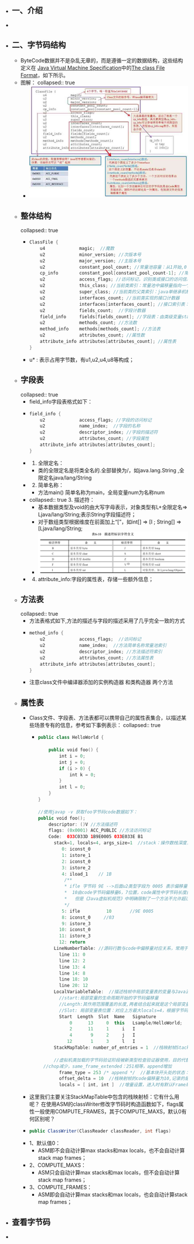 - ## 一、介绍
-
- ## 二、字节码结构
	- ByteCode数据并不是杂乱无章的，而是遵循一定的数据结构，这些结构定义在 [Java Virtual Machine Specification](https://docs.oracle.com/javase/specs/jvms/se8/html/index.html)中的[The class File Format](https://docs.oracle.com/javase/specs/jvms/se8/html/jvms-4.html)，如下所示。
	- 图解：
	  collapsed:: true
		- ![image.png](../assets/image_1678348533189_0.png)
	- ## 整体结构
	  collapsed:: true
		- ```kotlin
		  ClassFile {
		      u4             magic;  //魔数
		      u2             minor_version; //次版本号
		      u2             major_version; //主版本号
		      u2             constant_pool_count; //常量池容量：从1开始,0：不引用任何一个常量池数据
		      cp_info        constant_pool[constant_pool_count-1]; //常量数据，数据构成有17种，以首位u1表示tag类型
		      u2             access_flags; //访问标记，识别类或接口的访问信息如：ACC_PUBLIC;ACC_ABSTRACT,由于每个标记占用二进制位不同，使用｜表示交集；
		      u2             this_class; //当前类索引：常量池中偏移量指向一个类型为CONSTANT_Class_info的类描述符常量
		      u2             super_class; //当前类的父类索引：java单继承机制
		      u2             interfaces_count; //当前类实现的接口计数器
		      u2             interfaces[interfaces_count]; //接口索引表：常量池中偏移量
		      u2             fields_count;  //字段计数器
		      field_info     fields[fields_count]; //字段表：由类级变量static和实例变量(全局)，不包括局部变量
		      u2             methods_count; //方法数
		      method_info    methods[methods_count]; //方法表
		      u2             attributes_count; //属性数
		      attribute_info attributes[attributes_count]; //属性表
		  }
		  ```
		- u* : 表示占用字节数，有u1,u2,u4,u8等构成；
	- ## 字段表
	  collapsed:: true
		- field_info字段表格式如下：
		- ```java
		  field_info {
		      u2             access_flags; //字段的访问标记
		      u2             name_index;  //字段的名称
		      u2             descriptor_index; //字段的描述符
		      u2             attributes_count; //字段属性
		      attribute_info attributes[attributes_count];
		  }
		  ```
		- 1. 全限定名：
			- 类的全限定名是将类全名的.全部替换为/，如java.lang.String ,全限定名java/lang/String
		- 2. 简单名称：
			- 方法main() 简单名称为main，全局变量num为名称num
		- collapsed:: true
		  3. 描述符：
			- 基本数据类型及void的由大写字母表示，对象类型有L+全限定名=> Ljava/lang/String;表示String字段描述符；
			- 对于数组类型根据维度在前面加上“[”，如int[] => [I ;        String[] => [Ljava/lang/String;
			- ![image.png](../assets/image_1678355972747_0.png)
		- 4. attribute_info:字段的属性表，存储一些额外信息；
	- ## 方法表
	  collapsed:: true
		- 方法表格式如下,方法的描述与字段的描述采用了几乎完全一致的方式
		- ```java
		  method_info {
		      u2             access_flags;  //访问标记
		      u2             name_index;  //方法简单名称常量池索引
		      u2             descriptor_index; //方法描述符索引
		      u2             attributes_count; //方法属性表
		      attribute_info attributes[attributes_count];
		  }
		  ```
		- 注意class文件中编译器添加的实例构造器<init> 和类构造器<clint> 两个方法
	- ## 属性表
		- Class文件、字段表、方法表都可以携带自己的属性表集合，以描述某些场景专有的信息，参考如下事例表示：
		  collapsed:: true
			- ```kotlin
			  public class HelloWorld {
			  
			      public void foo() {
			          int i = 0;
			          int j = 0;
			          if (i > 0) {
			              int k = 0;
			          }
			          int l = 0;
			      }
			  }
			  
			  //使用javap -v 获取foo字节码code数据如下：
			  public void foo();
			      descriptor: ()V //方法描述符
			      flags: (0x0001) ACC_PUBLIC //方法访问标记
			      Code:  033C033D 1B9E0005 033E033E B1
			        stack=1, locals=4, args_size=1  //stack：操作数栈深度，locals：局部变量表，args_size：方法参数的个数，包括方法参数、this
			           0: iconst_0
			           1: istore_1
			           2: iconst_0
			           3: istore_2
			           4: iload_1    // 1B
			            /**
			            * ifle 字节码 9E -->后面u2类型字段为 0005 表示偏移量，当前5 + 偏移量 = 10
			            *  10由code字节码偏移量6，7位置，code属性中字节码长度由u4表示，
			            *   但是《Java虚拟机规范》中明确限制了一个方法不允许超过65535条字节码指令，即实际只使用了u2的长度，如果超过这个限制，Javac编译器就会拒绝编译，因此这里使用u2表示跳转字节码偏移量
			            */
			           5: ifle          10       //9E 0005
			           8: iconst_0     //03
			           9: istore_3
			          10: iconst_0
			          11: istore_3
			          12: return
			        LineNumberTable: //源码行数与code中偏移量对应关系，常用于log中输出日志
			          line 11: 0
			          line 12: 2
			          line 13: 4
			          line 14: 8
			          line 18: 10
			          line 20: 12
			        LocalVariableTable:  //描述栈帧中局部变量表的变量与Java源码中定义的变量之间的关系
			          //start:局部变量的生命周期开始的字节码偏移量
			          //Length:其作用范围覆盖的长度,两者结合起来就是这个局部变量在字节码之中的作用域范围
			          //Slot: 局部变量表位置：对应上方最大locals=4，根据字节码可以验证stack最大为1
			          Start  Length  Slot  Name   Signature  
			              0      13     0  this   Lsample/HelloWorld;
			              2      11     1     i   I
			              4       9     2     j   I
			             12       1     3     l   I
			        StackMapTable: number_of_entries = 1  //栈映射帧Stack Map Frame个数：1
			        
			        //虚拟机类加载的字节码验证阶段被新类型检查验证器使用，目的代替以前比较消耗性能的基于数据流分析的类型推导验证器；其中记录的是一个方法中操作数栈与局部变量区的类型在一些特定位置的状态。
			  	//chop减少，same_frame_extended：251相等，append增加
			          frame_type = 253 /* append */  //基本块开头处的状态：frame_type = 251，表示多了2个局部变量，append 增加变量，chop 减少变量
			          offset_delta = 10  //栈映射帧的code偏移量为10,记录的是if跳转语句
			          locals = [ int, int ]  //增量设置，进入时有默认Frame局部变量区:[this],在10位置变量k已经过了作用域局部变量区：[ this, int, int],增量为 locals = [ int, int ]
			  ```
		- 这里我们主要关注StackMapTable中包含的栈映射桢：它有什么用呢？
		  在使用ASM的classWriter修改字节码时构造函数如下，flags属性一般使用COMPUTE_FRAMES，其于COMPUTE_MAXS，默认0有何区别呢？
		- ```java
		  public ClassWriter(ClassReader classReader, int flags)
		  ```
		- 1、默认值0：
			- ASM即不会自动计算max stacks和max locals，也不会自动计算stack map frames；
		- 2、COMPUTE_MAXS：
			- ASM只会自动计算max stacks和max locals，但不会自动计算stack map frames；
		- 3、COMPUTE_FRAMES：
			- ASM即会自动计算max stacks和max locals，也会自动计算stack map frames；
- ## 查看字节码
-